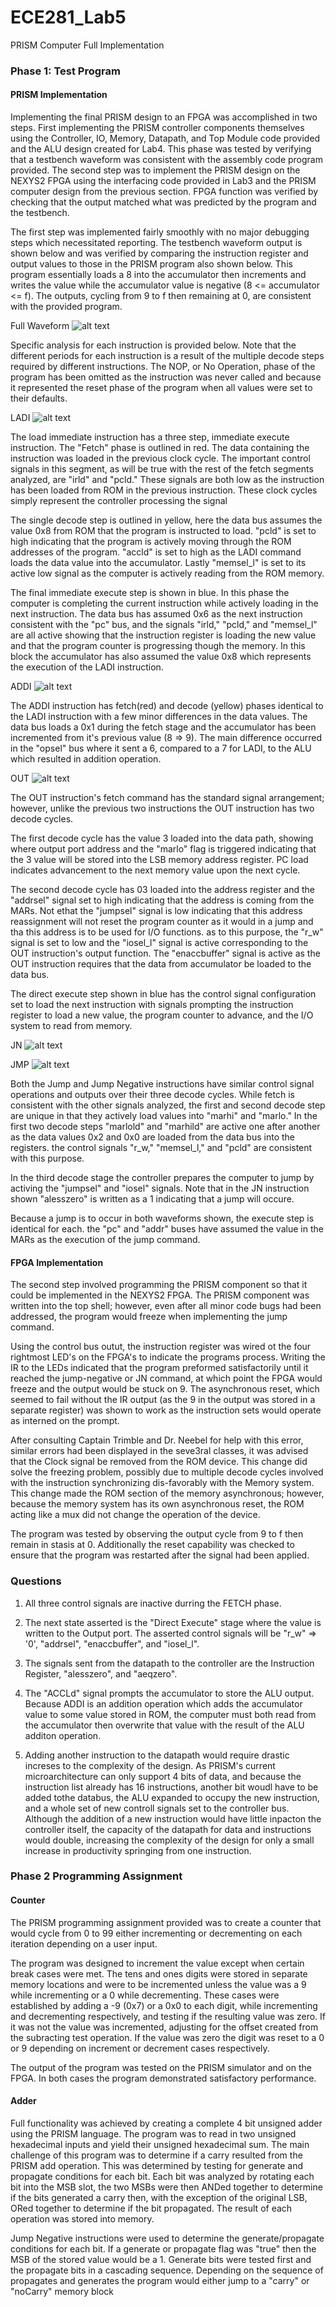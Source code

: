 ECE281_Lab5
===========

PRISM Computer Full Implementation


### Phase 1: Test Program

#### PRISM Implementation

Implementing the final PRISM design to an FPGA was accomplished in two steps. First implementing the PRISM controller components themselves using the Controller, IO, Memory, Datapath, and Top Module code provided and the ALU design created for Lab4. This phase was tested by verifying that a testbench waveform was consistent with the assembly code program provided. The second step was to implement the PRISM design on the NEXYS2 FPGA using the interfacing code provided in Lab3 and the PRISM computer design from the previous section. FPGA function was verified by checking that the output matched what was predicted by the program and the testbench.

The first step was implemented fairly smoothly with no major debugging steps which necessitated reporting. The testbench waveform output is shown below and was verified by comparing the instruction register and output values to those in the PRISM program also shown below. This program essentially loads a 8 into the accumulator then increments and  writes the value while the accumulator value is negative (8 <= accumulator <= f). The outputs, cycling from 9 to f then remaining at 0, are consistent with the provided program.

Full Waveform
![alt text](https://raw.githubusercontent.com/IanGoodbody/ECE281_Lab5/master/FullWaveform.jpg "Full Waveform")

Specific analysis for each instruction is provided below. Note that the different periods for each instruction is a result of the multiple decode steps required by different instructions. The NOP, or No Operation, phase of the program has been omitted as the instruction was never called and because it represented the reset phase of the program when all values were set to their defaults.

LADI
![alt text](https://raw.githubusercontent.com/IanGoodbody/ECE281_Lab5/master/ladi.jpg "LADI")

The load immediate instruction has a three step, immediate execute instruction. The "Fetch" phase is outlined in red. The data containing the instruction was loaded in the previous clock cycle. The important control signals in this segment, as will be true with the rest of the fetch segments analyzed, are "irld" and "pcld." These signals are both low as the instruction has been loaded from ROM in the previous instruction. These clock cycles simply represent the controller processing the signal

The single decode step is outlined in yellow, here the data bus assumes the value 0x8 from ROM that the program is instructed to load. "pcld" is set to high indicating that the program is actively moving through the ROM addresses of the program. "accld" is set to high as the LADI command loads the data value into the accumulator. Lastly "memsel_l" is set to its active low signal as the computer is actively reading from the ROM memory.

The final immediate execute step is shown in blue. In this phase the computer is completing the current instruction while actively loading in the next instruction. The data bus has assumed 0x6 as the next instruction consistent with the "pc" bus, and the signals "irld," "pcld," and "memsel_l" are all active showing that the instruction register is loading the new value and that the program counter is progressing though the memory.  In this block the accumulator has also assumed the value 0x8 which represents the execution of the LADI instruction.

ADDI
![alt text](https://raw.githubusercontent.com/IanGoodbody/ECE281_Lab5/master/addi.jpg "ADDI")

The ADDI instruction has fetch(red) and decode (yellow) phases identical to the LADI instruction with a few minor differences in the data values. The data bus loads a 0x1 during the fetch stage and the accumulator has been incremented from it's previous value (8 => 9). The main difference occurred in the "opsel" bus where it sent a 6, compared to a 7 for LADI, to the ALU which resulted in addition operation.

OUT
![alt text](https://raw.githubusercontent.com/IanGoodbody/ECE281_Lab5/master/out.jpg "OUT")

The OUT instruction's fetch command has the standard signal arrangement; however, unlike the previous two instructions the OUT instruction has two decode cycles.

The first decode cycle has the value 3 loaded into the data path, showing where output port address and the "marlo" flag is triggered indicating that the  3 value will be stored into the LSB memory address register. PC load indicates advancement to the next memory value upon the next cycle.

The second decode cycle has 03 loaded into the address register and the "addrsel" signal set to high indicating that the address is coming from the MARs. Not ethat the "jumpsel" signal is low indicating that this address reassignment will not reset the program counter as it would in a jump and tha this address is to be used for I/O functions. as to this purpose, the "r_w" signal is set to low and the "iosel_l" signal is active corresponding to the OUT instruction's output function. The "enaccbuffer" signal is active as the OUT instruction requires that the data from accumulator be loaded to the data bus.

The direct execute step shown in blue has the control signal configuration set to load the next instruction with signals prompting the instruction register to load a new value, the program counter to advance, and the I/O system to read from memory.


JN
![alt text](https://raw.githubusercontent.com/IanGoodbody/ECE281_Lab5/master/jn.jpg "JN")

JMP
![alt text](https://raw.githubusercontent.com/IanGoodbody/ECE281_Lab5/master/jmp.jpg "JMP")

Both the Jump and Jump Negative instructions have similar control signal operations and outputs over their three decode cycles. While fetch is consistent with the other signals analyzed, the first and second decode step are unique in that they actively load values into "marhi" and "marlo." In the first two decode steps "marlold" and "marhild" are active one after another as the data values 0x2 and 0x0 are loaded from the data bus into the registers. the control signals "r_w," "memsel_l,"  and "pcld" are consistent with this purpose.

In the third decode stage the controller prepares the computer to jump by activing the "jumpsel" and "iosel" signals. Note that in the JN instruction shown "alesszero" is written as a 1 indicating that a jump will occure.

Because a jump is to occur in both waveforms shown, the execute step is identical for each. the "pc" and "addr" buses have assumed the value in the MARs as the execution of the jump command.


#### FPGA Implementation

The second step involved programming the PRISM component so that it could be implemented in the NEXYS2 FPGA. The PRISM component was written into the top shell; however, even after all minor code bugs had been addressed, the program would freeze when implementing the jump command. 

Using the control bus outut, the instruction register was wired ot the four rightmost LED's on the FPGA's to indicate the programs process. Writing the IR to the LEDs indicated that the program preformed satisfactorily until it reached the jump-negative or JN command, at which point the FPGA would freeze and the output would be stuck on 9. The asynchronous reset, which seemed to fail without the IR output (as the 9 in the output was stored in a separate register) was shown to work as the instruction sets would operate as interned on the prompt.

After consulting Captain Trimble and Dr. Neebel for help with this error, similar errors had been displayed in the seve3ral classes, it was advised that the Clock signal be removed from the ROM device.  This change did solve the freezing problem, possibly due to multiple decode cycles involved with the instruction synchronizing dis-favorably with the Memory system. This change made the ROM section of the memory asynchronous; however, because the memory system has its own asynchronous reset, the ROM acting like a mux did not change the operation of the device. 

The program was tested by observing the output cycle from 9 to f then remain in stasis at 0. Additionally the reset capability was checked to ensure that the program was restarted after the signal had been applied.

### Questions

1) All three control signals are inactive durring the FETCH phase.

2) The next state asserted is the "Direct Execute" stage where the value is written to the Output port. The asserted control signals will be "r_w" => '0',  "addrsel", "enaccbuffer", and "iosel_l".

3) The signals sent from the datapath to the controller are the Instruction Register, "alesszero", and "aeqzero".

4) The "ACCLd" signal prompts the accumulator to store the ALU output. Because ADDI is an addition operation which adds the accumulator value to some value stored in ROM, the computer must both read from the accumulator then overwrite that value with the result of the ALU additon operation.

5) Adding another instruction to the datapath would require drastic increses to the complexity of the design. As PRISM's current microarchitecture can only support 4 bits of data, and because the instruction list already has 16 instructions, another bit woudl have to be added tothe databus, the ALU expanded to occupy the new instruction, and a whole set of new controll signals set to the controller bus. Although the addition of a new instruction would have little inpacton the controller itself, the capacity of the datapath for data and instructions would double, increasing the complexity of the design for only a small increase in productivity springing from one instruction.

### Phase 2 Programming Assignment

#### Counter

The PRISM programming assignment provided was to create a counter that would cycle from 0 to 99 either incrementing or decrementing on each iteration depending on a user input.

The program was designed to increment the value except when certain break cases were met. The tens and ones digits were stored in separate memory locations and were to be incremented unless the value was a 9 while incrementing or a 0 while decrementing. These cases were established by adding a -9 (0x7) or a 0x0 to each digit, while incrementing and decrementing respectively, and testing if the resulting value was zero. If it was not the value was incremented, adjusting for the offset created from the subracting test operation. If the value was zero the digit was reset to a 0 or 9 depending on increment or decrement cases respectively. 

The output of the program was tested on the PRISM simulator and on the FPGA. In both cases the program demonstrated satisfactory performance.

#### Adder

Full functionality was achieved by creating a complete 4 bit unsigned adder using the PRISM language. The program was to read in two unsigned hexadecimal inputs and yield their unsigned hexadecimal sum. The main challenge of this program was to determine if a carry resulted from the PRISM add operation. This was determined by testing for generate and propagate conditions for each bit. Each bit was analyzed by rotating each bit into the MSB slot, the two MSBs were then ANDed together to determine if the bits generated a carry then, with the exception of the original LSB, ORed together to determine if the bit propagated. The result of each operation was stored into memory. 

Jump Negative instructions were used to determine the generate/propagate conditions for each bit. If a generate or propagate flag was "true" then the MSB of the stored value would be a 1. Generate bits were tested first and the propagate bits in a cascading sequence. Depending on the sequence of propagates and generates the program would either jump to a "carry" or "noCarry" memory block 
